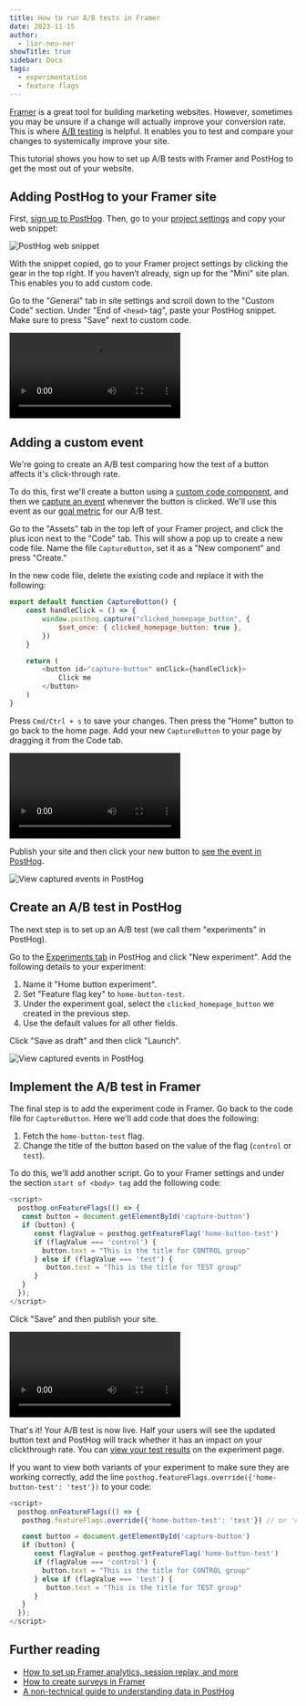 ```yaml
---
title: How to run A/B tests in Framer
date: 2023-11-15
author:
  - lior-neu-ner
showTitle: true
sidebar: Docs
tags:
  - experimentation
  - feature flags
---
```


[Framer](https://www.framer.com/) is a great tool for building marketing websites. However, sometimes you may be unsure if a change will actually improve your conversion rate. This is where [A/B testing](/experiments) is helpful. It enables you to test and compare your changes to systemically improve your site.

This tutorial shows you how to set up A/B tests with Framer and PostHog to get the most out of your website.

## Adding PostHog to your Framer site

First, [sign up to PostHog](https://app.posthog.com/signup). Then, go to your [project settings](https://app.posthog.com/settings/project) and copy your web snippet:

![PostHog web snippet](https://res.cloudinary.com/dmukukwp6/image/upload/v1710055416/posthog.com/contents/images/tutorials/framer-ab-tests/web-snippet.png)

With the snippet copied, go to your Framer project settings by clicking the gear in the top right. If you haven’t already, sign up for the "Mini" site plan. This enables you to add custom code.

Go to the "General" tab in site settings and scroll down to the "Custom Code" section. Under "End of `<head>` tag", paste your PostHog snippet. Make sure to press "Save" next to custom code.

![Script](https://res.cloudinary.com/dmukukwp6/video/upload/v1710055416/posthog.com/contents/images/tutorials/framer-analytics/script.mp4)

## Adding a custom event

We're going to create an A/B test comparing how the text of a button affects it's click-through rate.

To do this, first we'll create a button using a [custom code component](https://www.framer.com/developers/#code-components), and then we [capture an event](/docs/product-analytics/capture-events) whenever the button is clicked. We'll use this event as our [goal metric](/product-engineers/ab-testing-guide-for-engineers#1-a-clear-measurable-goal) for our A/B test.

Go to the "Assets" tab in the top left of your Framer project, and click the plus icon next to the "Code" tab. This will show a pop up to create a new code file. Name the file `CaptureButton`, set it as a "New component" and press "Create."

In the new code file, delete the existing code and replace it with the following:

```js
export default function CaptureButton() {
    const handleClick = () => {
        window.posthog.capture("clicked_homepage_button", {
            $set_once: { clicked_homepage_button: true },
        })
    }

    return (
        <button id="capture-button" onClick={handleClick}>
            Click me
        </button>
    )
}
```

Press `Cmd/Ctrl + s` to save your changes. Then press the "Home" button to go back to the home page. Add your new 
`CaptureButton` to your page by dragging it from the Code tab.

![Create a code snippet in Framer](https://res.cloudinary.com/dmukukwp6/video/upload/v1710055416/posthog.com/contents/images/tutorials/framer-ab-tests/create-code-component.mp4)

Publish your site and then click your new button to [see the event in PostHog](https://app.posthog.com/events).

![View captured events in PostHog](https://res.cloudinary.com/dmukukwp6/image/upload/v1710055416/posthog.com/contents/images/tutorials/framer-ab-tests/event-captured.png)

## Create an A/B test in PostHog

The next step is to set up an A/B test (we call them "experiments" in PostHog).

Go to the [Experiments tab](https://app.posthog.com/experiments) in PostHog and click "New experiment". Add the following details to your experiment:

1. Name it "Home button experiment".
2. Set "Feature flag key" to `home-button-test`.
3. Under the experiment goal, select the `clicked_homepage_button` we created in the previous step.
4. Use the default values for all other fields.

Click "Save as draft" and then click "Launch".

![View captured events in PostHog](https://res.cloudinary.com/dmukukwp6/image/upload/v1710055416/posthog.com/contents/images/tutorials/framer-ab-tests/experiment-setup.png)

## Implement the A/B test in Framer

The final step is to add the experiment code in Framer. Go back to the code file for `CaptureButton`. Here we'll add code that does the following:

1. Fetch the `home-button-test` flag.
2. Change the title of the button based on the value of the flag (`control` or `test`).

To do this, we'll add another script. Go to your Framer settings and under the section `start of <body> tag` add the following code:

```js
<script>
  posthog.onFeatureFlags(() => {
   const button = document.getElementById('capture-button')
   if (button) {
      const flagValue = posthog.getFeatureFlag('home-button-test')
      if (flagValue === 'control') {
        button.text = "This is the title for CONTROL group"
      } else if (flagValue === 'test') {
         button.text = "This is the title for TEST group"
      }
   }
  });
</script>
```

Click "Save" and then publish your site.

![Add script in Framer](https://res.cloudinary.com/dmukukwp6/video/upload/v1710055416/posthog.com/contents/images/tutorials/framer-ab-tests/add-experiment-code.mp4)

That's it! Your A/B test is now live. Half your users will see the updated button text and PostHog will track whether it has an impact on your clickthrough rate. You can [view your test results](/docs/experiments/testing-and-launching#viewing-experiment-results) on the experiment page.

If you want to view both variants of your experiment to make sure they are working correctly, add the line `posthog.featureFlags.override({'home-button-test': 'test'})` to your code:

```js
<script>
  posthog.onFeatureFlags(() => {
   posthog.featureFlags.override({'home-button-test': 'test'}) // or 'control' 

   const button = document.getElementById('capture-button')
   if (button) {
      const flagValue = posthog.getFeatureFlag('home-button-test')
      if (flagValue === 'control') {
        button.text = "This is the title for CONTROL group"
      } else if (flagValue === 'test') {
         button.text = "This is the title for TEST group"
      }
   }
  });
</script>
```

## Further reading

- [How to set up Framer analytics, session replay, and more](/tutorials/framer-analytics)
- [How to create surveys in Framer](/tutorials/framer-surveys)
- [A non-technical guide to understanding data in PostHog](/tutorials/non-technical-guide-to-data)
